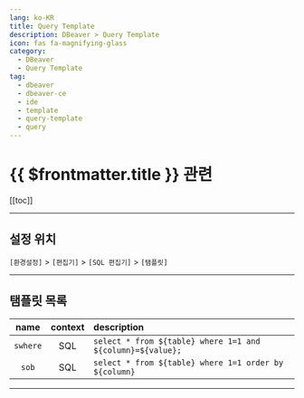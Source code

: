 ```yaml
---
lang: ko-KR
title: Query Template
description: DBeaver > Query Template
icon: fas fa-magnifying-glass
category:
  - DBeaver
  - Query Template
tag: 
  - dbeaver
  - dbeaver-ce
  - ide
  - template
  - query-template
  - query
---
```


# {{ $frontmatter.title }} 관련

[[toc]]

---

## 설정 위치

`[환경설정]` > `[편집기]` > `[SQL 편집기]` > `[탬플릿]`

---

## 탬플릿 목록

| name | context | description |
| :---: | :---: | :---- |
| `swhere` | SQL | `select * from ${table} where 1=1 and ${column}=${value};` |
| `sob` | SQL | `select * from ${table} where 1=1 order by ${column}` |

---

<TagLinks />